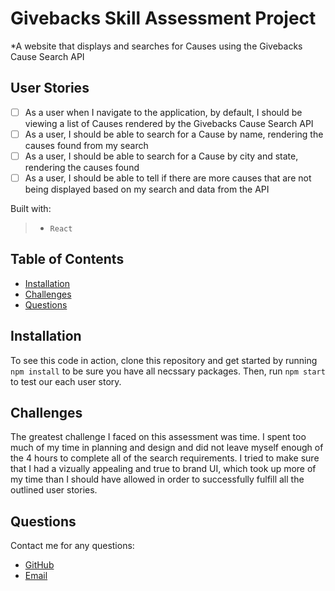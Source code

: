 # Givebacks Skill Assessment Project

*A website that displays and searches for Causes using the Givebacks Cause Search API

## User Stories
- [ ] As a user when I navigate to the application, by default, I should be viewing a list of Causes rendered by the Givebacks Cause Search API
- [ ] As a user, I should be able to search for a Cause by name, rendering the causes found from my search
- [ ] As a user, I should be able to search for a Cause by city and state, rendering the causes found
- [ ] As a user, I should be able to tell if there are more causes that are not being displayed based on my search and data from the API

Built with: 
>- `React`

## Table of Contents 
- [Installation](#installation)
- [Challenges](#challenges)
- [Questions](#questions)

## Installation
To see this code in action, clone this repository and get started by running `npm install` to be sure you have all necssary packages. Then, run `npm start` to test our each user story. 

## Challenges
The greatest challenge I faced on this assessment was time. I spent too much of my time in planning and design and did not leave myself enough of the 4 hours to complete all of the search requirements. I tried to make sure that I had a vizually appealing and true to brand UI, which took up more of my time than I should have allowed in order to successfully fulfill all the outlined user stories. 

## Questions
Contact me for any questions:
- [GitHub](https://github.com/acdodd17 "Anna's Profile")
- [Email](acdodd17@gmail.com "Anna's Email")

